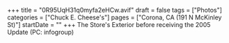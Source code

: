 +++
title = "0R95UqH31q0myfa2eHCw.avif"
draft = false
tags = ["Photos"]
categories = ["Chuck E. Cheese's"]
pages = ["Corona, CA (191 N McKinley St)"]
startDate = ""
+++
The Store's Exterior before receiving the 2005 Update (PC: infogroup)
